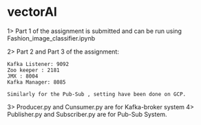 # vectorAI


1> Part 1 of the assignment is submitted and can be run using Fashion_image_classifier.ipynb

2> Part 2 and Part 3 of the assignment:
    
    Kafka Listener: 9092
    Zoo keeper : 2181
    JMX : 8004
    Kafka Manager: 8085
    
    Similarly for the Pub-Sub , setting have been done on GCP.
    
 3> Producer.py and Cunsumer.py are for Kafka-broker system
 4> Publisher.py and Subscriber.py are for Pub-Sub System.
 
 
